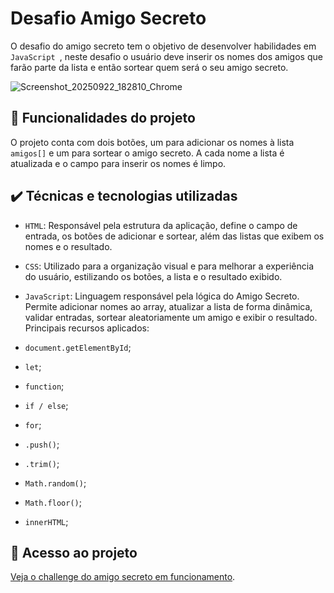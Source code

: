 # Desafio Amigo Secreto

O desafio do amigo secreto tem o objetivo de desenvolver habilidades em `JavaScript `,  neste desafio o usuário deve inserir os nomes dos amigos que farão parte da lista e então sortear quem será o seu amigo secreto.

![Screenshot_20250922_182810_Chrome](https://github.com/user-attachments/assets/eb7ab95f-938b-47d7-a78a-8c6d2fc7f8a2)

## 🔨 Funcionalidades do projeto

O projeto conta com dois botões, um para adicionar os nomes à lista `amigos[]` e um para sortear o amigo secreto. A cada nome a lista é atualizada e o campo para inserir os nomes é limpo.

## ✔️ Técnicas e tecnologias utilizadas

- `HTML`: Responsável pela estrutura da aplicação, define o campo de entrada, os botões de adicionar e sortear, além das listas que exibem os nomes e o resultado.
- `CSS`: Utilizado para a organização visual e para melhorar a experiência do usuário, estilizando os botões, a lista e o resultado exibido.
- `JavaScript`: Linguagem responsável pela lógica do Amigo Secreto. Permite adicionar nomes ao array, atualizar a lista de forma dinâmica, validar entradas, sortear aleatoriamente um amigo e exibir o resultado.
Principais recursos aplicados:

- `document.getElementById`;  
- `let`;
- `function`;
- `if / else`;
- `for`;
- `.push()`;
- `.trim()`;
- `Math.random()`; 
- `Math.floor()`;
- `innerHTML`;

## 📁 Acesso ao projeto

[Veja o challenge do amigo secreto em funcionamento](https://desafio-amigo-secreto-vopi-git-main-eduardas-projects-043d9e5c.vercel.app?_vercel_share=YWspKJEX3RoiBr261yithH4w8QukAlOo).
